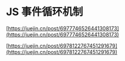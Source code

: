 # JS 事件循环机制

[https://juejin.cn/post/6977746526441308173](https://juejin.cn/post/6977746526441308173)

[https://juejin.cn/post/6978122767451291679](https://juejin.cn/post/6978122767451291679)
